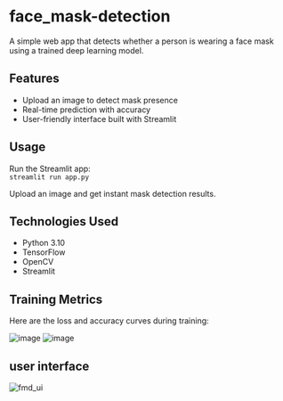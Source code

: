 # face_mask-detection

A simple web app that detects whether a person is wearing a face mask using a trained deep learning model.

## Features
- Upload an image to detect mask presence
- Real-time prediction with accuracy
- User-friendly interface built with Streamlit

## Usage

Run the Streamlit app:  
`streamlit run app.py`

Upload an image and get instant mask detection results.

## Technologies Used
- Python 3.10  
- TensorFlow  
- OpenCV  
- Streamlit  

## Training Metrics

Here are the loss and accuracy curves during training:

![image](https://github.com/user-attachments/assets/85bc9d9c-1f2e-4317-b445-fa30e7c4f4c9)
![image](https://github.com/user-attachments/assets/64d6df86-9357-4928-ad60-f6c0fb006dad)

## user interface

![fmd_ui](https://github.com/user-attachments/assets/f8571925-9b78-4895-9bae-50723da2f101)






